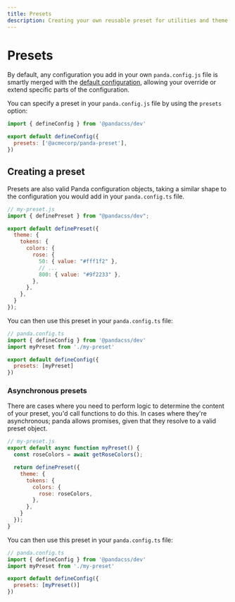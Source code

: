 ```yaml
---
title: Presets
description: Creating your own reusable preset for utilities and theme
---
```


# Presets


By default, any configuration you add in your own `panda.config.js` file is smartly merged with the
[default configuration](#), allowing your override or extend specific parts of the configuration.

You can specify a preset in your `panda.config.js` file by using the `presets` option:

```js
import { defineConfig } from '@pandacss/dev'

export default defineConfig({
  presets: ['@acmecorp/panda-preset'],
})
```

## Creating a preset

Presets are also valid Panda configuration objects, taking a similar shape to the configuration you would add in
your `panda.config.ts` file.

```js
// my-preset.js
import { definePreset } from "@pandacss/dev";

export default definePreset({
  theme: {
    tokens: {
      colors: {
        rose: {
          50: { value: "#fff1f2" },
          // ...
          800: { value: "#9f2233" },
        },
      },
    },
  }
});
```

You can then use this preset in your `panda.config.ts` file:

```js
// panda.config.ts
import { defineConfig } from '@pandacss/dev'
import myPreset from './my-preset'

export default defineConfig({
  presets: [myPreset]
})
```

### Asynchronous presets

There are cases where you need to perform logic to determine the content of your preset, you'd call functions to do this. In cases where they're asynchronous; panda allows promises, given that they resolve to a valid preset object.

```js
// my-preset.js
export default async function myPreset() {
  const roseColors = await getRoseColors();

  return definePreset({
    theme: {
      tokens: {
        colors: {
          rose: roseColors,
        },
      },
    }
  });
}
```

You can then use this preset in your `panda.config.ts` file:

```js
// panda.config.ts
import { defineConfig } from '@pandacss/dev'
import myPreset from './my-preset'

export default defineConfig({
  presets: [myPreset()]
})
```
